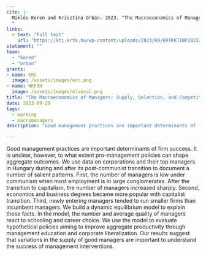 ```yaml
---
cite: |-
  Miklós Koren and Krisztina Orbán. 2023. "The Macroeconomics of Managers: Supply, Selection, and Competition
  "
links:
  - text: "Full text"
    url: "https://kti.krtk.hu/wp-content/uploads/2023/09/KRTKKTIWP202329.pdf"
statement: ""
team:
  - "koren"
  - "orban"
grants:
- name: ERC
  image: /assets/images/erc.png
- name: NKFIH
  image: /assets/images/elvonal.png
title: "The Macroeconomics of Managers: Supply, Selection, and Competition"
date: 2023-09-29
tags:
  - working
  - macromanagers
description: "Good management practices are important determinants of firm success. It is unclear, however, to what extent pro-management policies can shape aggregate outcomes. We use data on corporations and their top managers in Hungary during and after its post-communist transition to document a number of salient patterns. First, the number of managers is low under communism when most employment is in large conglomerates. After the transition to capitalism, the number of managers increased sharply. Second, economics and business degrees became more popular with capitalist transition. Third, newly entering managers tended to run smaller firms than incumbent managers. We build a dynamic equilibrium model to explain these facts. In the model, the number and average quality of managers react to schooling and career choice. We use the model to evaluate hypothetical policies aiming to improve aggregate productivity through management education and corporate liberalization. Our results suggest that variations in the supply of good managers are important to understand the success of management interventions.\n"

---
```


Good management practices are important determinants of firm success. It is unclear, however, to what extent pro-management policies can shape aggregate outcomes. We use data on corporations and their top managers in Hungary during and after its post-communist transition to document a number of salient patterns. First, the number of managers is low under communism when most employment is in large conglomerates. After the transition to capitalism, the number of managers increased sharply. Second, economics and business degrees became more popular with capitalist transition. Third, newly entering managers tended to run smaller firms than incumbent managers. We build a dynamic equilibrium model to explain these facts. In the model, the number and average quality of managers react to schooling and career choice. We use the model to evaluate hypothetical policies aiming to improve aggregate productivity through management education and corporate liberalization. Our results suggest that variations in the supply of good managers are important to understand the success of management interventions.

